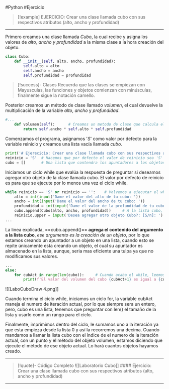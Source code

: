 #Python #Ejercicio 


> [!example] EJERCICIO:
> Crear una clase llamada cubo con sus respectivos atributos (alto, ancho y profundidad)

---
Primero creamos una clase llamada *Cubo*, la cual recibe y asigna los valores de *alto, ancho y profundidad* a la misma clase a la hora creación del objeto.

```python
class Cubo:     
    def __init__(self, alto, ancho, profundidad):
        self.alto = alto
        self.ancho = ancho
        self.profundidad = profundidad 
```

>[!success]- Clases
>Recuerda que las clases se empiezan con Mayusculas, las funciones y objetos comienzan con minúsculas, finalmente sigue la notación camello.

Posterior creamos un método de clase llamado *volumen*, el cual devuelve la multiplicación de la variable *alto*, *ancho* y *profundidad*.

```python
#... 
    def volumen(self):      # Creamos un metodo de clase que calcula el volumen
        return self.ancho * self.alto * self.profundidad
```

Comenzamos el programa, asignamos '*S*' como valor por defecto para la variable reinicio y creamos una lista vacía llamada *cubo*. 

```python
print('# Ejerecicio: Crear una clase llamada cubo con sus respectivos atributos (alto, ancho y profundidad)')   
reinicio = 'S'  # Hacemos que por defecto el valor de reinicio sea 'S' para que se ejecute el while al menos una vez
cubo = []       # Una lista que contendra los apuntadores a los objetos creados
```

Iniciamos un ciclo while que evalúa la respuesta de preguntar si deseamos agregar otro objeto de la clase llamada cubo. El valor por defecto de reinicio es para que se ejecute por lo menos una vez el ciclo while.

```python
while reinicio == 'S' or reinicio == '':    # Volvemos a ejecutar el while si se le dio respuesta positiva al reinicio
    alto = int(input('Dame el valor del alto de tu cubo: '))
    ancho = int(input('Dame el valor del ancho de tu cubo: '))
    profundidad = int(input('Dame el valor de la profundidad de tu cubo: '))
    cubo.append(Cubo(alto, ancho, profundidad))     # A la lista cubo, le agregamos un objeto creado con la clase Cubo, con los atributos escaneados
    reinicio.upper = input('Desea agregar otro objeto Cubo?: [S/n]: ')
...
```

La linea explicada, ==cubo.append()== **agrega  el contenido del argumento a la lista cubo**, *ese argumento es la creación de un objeto*, por lo que estamos creando un apuntador a un objeto en una lista,  cuando esto se repite únicamente esta creando un objeto, el cual su apuntador es almacenado en la lista, aunque, seria mas eficiente una tulpa ya que no modificamos sus valores.

```python
...
else:
    for cubAct in range(len(cubo)):     # Cuando acaba el while, leemos el tama;o de cubo, eso lo convertimos en un rango con ese valor
        print(f'El valor del volumen del cubo {cubAct+1} es igual a {cubo[cubAct].volumen()}')
```

![[LaboCuboDraw 4.png]]

Cuando termina el ciclo while, iniciamos un ciclo for, la variable  cubAct maneja el numero de iteración actual, por lo que siempre sera un entero, pero, cubo es una lista, tenemos que preguntar con len() el tamaño de la lista y usarlo como un rango para el ciclo.

Finalmente,  imprimimos dentro del ciclo, le sumamos uno a la iteración ya que esta empieza desde la lista 0 y así la recorremos una decima. Cuando mandamos a llamar la lista cubo con el índice de el numero de la iteración actual, con un punto y el método del objeto volumen, estamos diciendo que ejecute el método de ese objeto actual. Lo hará cuantos objetos hayamos creado.

___

>[!quote]- Código Completo
>![[Laboratorio Cubo]]
[](Laboratorio%20Cubo.md)#### Ejercicio: Crear una clase llamada cubo con sus respectivos atributos (alto, ancho y profundidad)

---